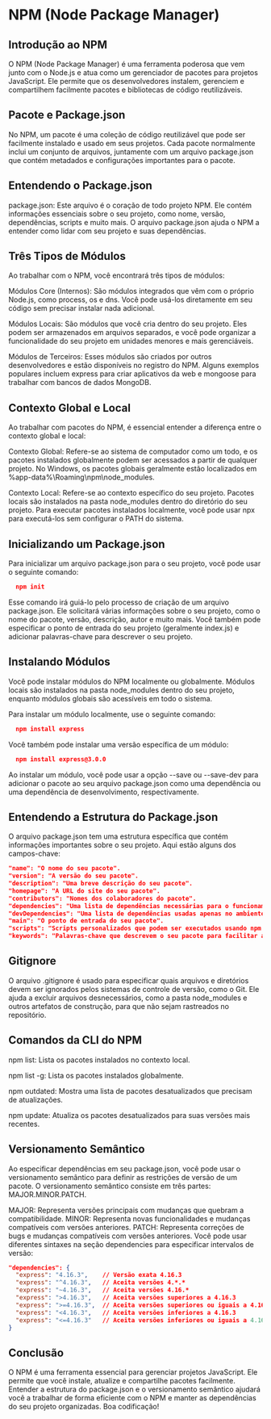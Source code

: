 # NPM (Node Package Manager) 

## Introdução ao NPM
O NPM (Node Package Manager) é uma ferramenta poderosa que vem junto com o Node.js e atua como um gerenciador de pacotes para projetos JavaScript. Ele permite que os desenvolvedores instalem, gerenciem e compartilhem facilmente pacotes e bibliotecas de código reutilizáveis.

## Pacote e Package.json
No NPM, um pacote é uma coleção de código reutilizável que pode ser facilmente instalado e usado em seus projetos. Cada pacote normalmente inclui um conjunto de arquivos, juntamente com um arquivo package.json que contém metadados e configurações importantes para o pacote.

## Entendendo o Package.json
package.json: Este arquivo é o coração de todo projeto NPM. Ele contém informações essenciais sobre o seu projeto, como nome, versão, dependências, scripts e muito mais. O arquivo package.json ajuda o NPM a entender como lidar com seu projeto e suas dependências.

## Três Tipos de Módulos
Ao trabalhar com o NPM, você encontrará três tipos de módulos:

Módulos Core (Internos): São módulos integrados que vêm com o próprio Node.js, como process, os e dns. Você pode usá-los diretamente em seu código sem precisar instalar nada adicional.

Módulos Locais: São módulos que você cria dentro do seu projeto. Eles podem ser armazenados em arquivos separados, e você pode organizar a funcionalidade do seu projeto em unidades menores e mais gerenciáveis.

Módulos de Terceiros: Esses módulos são criados por outros desenvolvedores e estão disponíveis no registro do NPM. Alguns exemplos populares incluem express para criar aplicativos da web e mongoose para trabalhar com bancos de dados MongoDB.

## Contexto Global e Local
Ao trabalhar com pacotes do NPM, é essencial entender a diferença entre o contexto global e local:

Contexto Global: Refere-se ao sistema de computador como um todo, e os pacotes instalados globalmente podem ser acessados a partir de qualquer projeto. No Windows, os pacotes globais geralmente estão localizados em %app-data%\Roaming\npm\node_modules.

Contexto Local: Refere-se ao contexto específico do seu projeto. Pacotes locais são instalados na pasta node_modules dentro do diretório do seu projeto. Para executar pacotes instalados localmente, você pode usar npx para executá-los sem configurar o PATH do sistema.

## Inicializando um Package.json
Para inicializar um arquivo package.json para o seu projeto, você pode usar o seguinte comando:
````json
  npm init
````
Esse comando irá guiá-lo pelo processo de criação de um arquivo package.json. Ele solicitará várias informações sobre o seu projeto, como o nome do pacote, versão, descrição, autor e muito mais. Você também pode especificar o ponto de entrada do seu projeto (geralmente index.js) e adicionar palavras-chave para descrever o seu projeto.

## Instalando Módulos
Você pode instalar módulos do NPM localmente ou globalmente. Módulos locais são instalados na pasta node_modules dentro do seu projeto, enquanto módulos globais são acessíveis em todo o sistema.

Para instalar um módulo localmente, use o seguinte comando:
````json
  npm install express
````
Você também pode instalar uma versão específica de um módulo:
````json
  npm install express@3.0.0
````
Ao instalar um módulo, você pode usar a opção --save ou --save-dev para adicionar o pacote ao seu arquivo package.json como uma dependência ou uma dependência de desenvolvimento, respectivamente.

## Entendendo a Estrutura do Package.json
O arquivo package.json tem uma estrutura específica que contém informações importantes sobre o seu projeto. Aqui estão alguns dos campos-chave:
````json
"name": "O nome do seu pacote".
"version": "A versão do seu pacote".
"description": "Uma breve descrição do seu pacote".
"homepage": "A URL do site do seu pacote".
"contributors": "Nomes dos colaboradores do pacote".
"dependencies": "Uma lista de dependências necessárias para o funcionamento do seu pacote".
"devDependencies": "Uma lista de dependências usadas apenas no ambiente de desenvolvimento".
"main": "O ponto de entrada do seu pacote".
"scripts": "Scripts personalizados que podem ser executados usando npm run".
"keywords": "Palavras-chave que descrevem o seu pacote para facilitar a descoberta".
````
## Gitignore
O arquivo .gitignore é usado para especificar quais arquivos e diretórios devem ser ignorados pelos sistemas de controle de versão, como o Git. Ele ajuda a excluir arquivos desnecessários, como a pasta node_modules e outros artefatos de construção, para que não sejam rastreados no repositório.

## Comandos da CLI do NPM
npm list: Lista os pacotes instalados no contexto local.

npm list -g: Lista os pacotes instalados globalmente.

npm outdated: Mostra uma lista de pacotes desatualizados que precisam de atualizações.

npm update: Atualiza os pacotes desatualizados para suas versões mais recentes.

## Versionamento Semântico
Ao especificar dependências em seu package.json, você pode usar o versionamento semântico para definir as restrições de versão de um pacote. O versionamento semântico consiste em três partes: MAJOR.MINOR.PATCH.

MAJOR: Representa versões principais com mudanças que quebram a compatibilidade.
MINOR: Representa novas funcionalidades e mudanças compatíveis com versões anteriores.
PATCH: Representa correções de bugs e mudanças compatíveis com versões anteriores.
Você pode usar diferentes sintaxes na seção dependencies para especificar intervalos de versão:

````json
"dependencies": {
  "express": "4.16.3",    // Versão exata 4.16.3
  "express": "^4.16.3",   // Aceita versões 4.*.*
  "express": "~4.16.3",   // Aceita versões 4.16.*
  "express": ">4.16.3",   // Aceita versões superiores a 4.16.3
  "express": ">=4.16.3",  // Aceita versões superiores ou iguais a 4.16.3
  "express": "<4.16.3",   // Aceita versões inferiores a 4.16.3
  "express": "<=4.16.3"   // Aceita versões inferiores ou iguais a 4.16.3
}
````
## Conclusão
O NPM é uma ferramenta essencial para gerenciar projetos JavaScript. Ele permite que você instale, atualize e compartilhe pacotes facilmente. Entender a estrutura do package.json e o versionamento semântico ajudará você a trabalhar de forma eficiente com o NPM e manter as dependências do seu projeto organizadas. Boa codificação!


